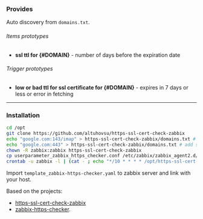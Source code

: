 
### Provides

Auto discovery from `domains.txt`.
###### Items prototypes
* **ssl ttl for {#DOMAIN}** - number of days before the expiration date

###### Trigger prototypes
* **low or bad ttl for ssl certificate for {#DOMAIN}** - expires in 7 days or less or error in fetching

___

### Installation

``` bash
cd /opt
git clone https://github.com/altuhovsu/https-ssl-cert-check-zabbix
echo "google.com:143/imap" > https-ssl-cert-check-zabbix/domains.txt # add some domains and ports/protocol
echo "google.com:443" > https-ssl-cert-check-zabbix/domains.txt # add some domains and ports/protocol
chown -R zabbix:zabbix https-ssl-cert-check-zabbix
cp userparameter_zabbix_https_checker.conf /etc/zabbix/zabbix_agent2.d/userparameter_zabbix_https_checker.conf
crontab -u zabbix -l | (cat - ; echo "*/10 * * * * /opt/https-ssl-cert-check-zabbix/cron.sh &> /dev/null") | crontab -u zabbix -
```

Import `template_zabbix-https-checker.yaml` to zabbix server and link with your host.

Based on the projects:
* [https-ssl-cert-check-zabbix](https://github.com/selivan/https-ssl-cert-check-zabbix)
* [zabbix-https-checker](https://github.com/tarwirdur/zabbix-https-checker).

